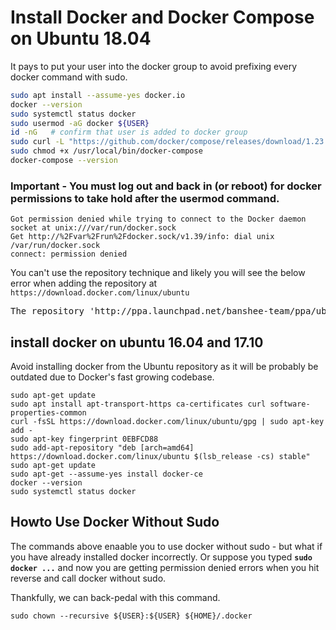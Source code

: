 
# Install Docker and Docker Compose on Ubuntu 18.04

It pays to put your user into the docker group to avoid prefixing every docker command with sudo.

```bash
sudo apt install --assume-yes docker.io
docker --version
sudo systemctl status docker
sudo usermod -aG docker ${USER}
id -nG   # confirm that user is added to docker group
sudo curl -L "https://github.com/docker/compose/releases/download/1.23.1/docker-compose-$(uname -s)-$(uname -m)" -o /usr/local/bin/docker-compose
sudo chmod +x /usr/local/bin/docker-compose
docker-compose --version
```

### Important - You must log out and back in (or reboot) for docker permissions to take hold after the usermod command.

```
Got permission denied while trying to connect to the Docker daemon socket at unix:///var/run/docker.sock
Get http://%2Fvar%2Frun%2Fdocker.sock/v1.39/info: dial unix /var/run/docker.sock
connect: permission denied
```

You can't use the repository technique and likely you will see the below error when adding the repository at `https://download.docker.com/linux/ubuntu`

<pre>
The repository 'http://ppa.launchpad.net/banshee-team/ppa/ubuntu bionic Release' does not have a Release file.
</pre>


## install docker on ubuntu 16.04 and 17.10

Avoid installing docker from the Ubuntu repository as it will be probably be outdated due to Docker's fast growing codebase.

```
sudo apt-get update
sudo apt install apt-transport-https ca-certificates curl software-properties-common
curl -fsSL https://download.docker.com/linux/ubuntu/gpg | sudo apt-key add -
sudo apt-key fingerprint 0EBFCD88
sudo add-apt-repository "deb [arch=amd64] https://download.docker.com/linux/ubuntu $(lsb_release -cs) stable"
sudo apt-get update
sudo apt-get --assume-yes install docker-ce
docker --version
sudo systemctl status docker
```

## Howto Use Docker Without Sudo

The commands above enaable you to use docker without sudo - but what if you have already installed docker incorrectly. Or suppose you typed **`sudo docker ...`** and now you are getting permission denied errors when you hit reverse and call docker without sudo.

Thankfully, we can back-pedal with this command.

```
sudo chown --recursive ${USER}:${USER} ${HOME}/.docker
```